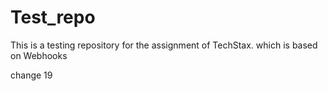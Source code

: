 # Test_repo
This is a testing repository for the assignment of TechStax. which is based on Webhooks

change 19
